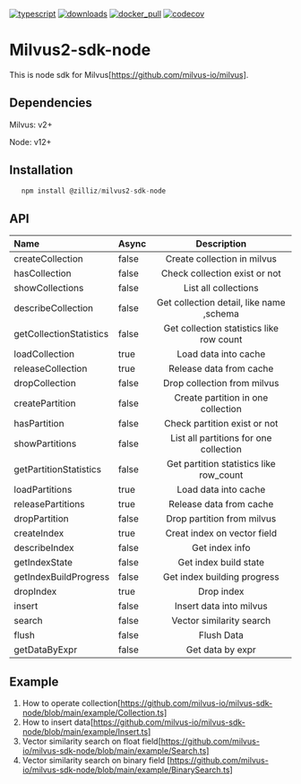 [![typescript](https://badges.aleen42.com/src/typescript.svg)](https://badges.aleen42.com/src/typescript.svg)
[![downloads](https://img.shields.io/npm/dw/@zilliz/milvus2-sdk-node)](https://img.shields.io/npm/dw/@zilliz/milvus2-sdk-node)
[![docker_pull](https://img.shields.io/docker/pulls/milvusdb/milvus-insight.svg)](https://hub.docker.com/r/milvusdb/milvus-insight)
[![codecov](https://codecov.io/gh/milvus-io/milvus-sdk-node/branch/v2.x/graph/badge.svg?token=Zu5FwWstwI)](https://codecov.io/gh/milvus-io/milvus-sdk-node)

# Milvus2-sdk-node

This is node sdk for Milvus[https://github.com/milvus-io/milvus].

## Dependencies

Milvus: v2+

Node: v12+

## Installation

```javascript
   npm install @zilliz/milvus2-sdk-node
```

## API

| Name                    | Async |               Description                |
| :---------------------- | :---- | :--------------------------------------: |
| createCollection        | false |       Create collection in milvus        |
| hasCollection           | false |      Check collection exist or not       |
| showCollections         | false |           List all collections           |
| describeCollection      | false | Get collection detail, like name ,schema |
| getCollectionStatistics | false | Get collection statistics like row count |
| loadCollection          | true  |           Load data into cache           |
| releaseCollection       | true  |         Release data from cache          |
| dropCollection          | false |       Drop collection from milvus        |
| createPartition         | false |    Create partition in one collection    |
| hasPartition            | false |       Check partition exist or not       |
| showPartitions          | false |  List all partitions for one collection  |
| getPartitionStatistics  | false | Get partition statistics like row_count  |
| loadPartitions          | true  |           Load data into cache           |
| releasePartitions       | true  |         Release data from cache          |
| dropPartition           | false |        Drop partition from milvus        |
| createIndex             | true  |       Creat index on vector field        |
| describeIndex           | false |              Get index info              |
| getIndexState           | false |          Get index build state           |
| getIndexBuildProgress   | false |       Get index building progress        |
| dropIndex               | true  |                Drop index                |
| insert                  | false |         Insert data into milvus          |
| search                  | false |         Vector similarity search         |
| flush                   | false |                Flush Data                |
| getDataByExpr           | false |             Get data by expr             |

## Example

1. How to operate collection[https://github.com/milvus-io/milvus-sdk-node/blob/main/example/Collection.ts]
2. How to insert data[https://github.com/milvus-io/milvus-sdk-node/blob/main/example/Insert.ts]
3. Vector similarity search on float field[https://github.com/milvus-io/milvus-sdk-node/blob/main/example/Search.ts]
4. Vector similarity search on binary field [https://github.com/milvus-io/milvus-sdk-node/blob/main/example/BinarySearch.ts]
